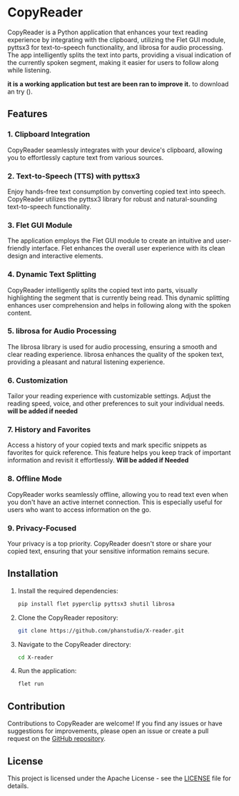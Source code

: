 # CopyReader

CopyReader is a Python application that enhances your text reading experience by integrating with the clipboard, utilizing the Flet GUI module, pyttsx3 for text-to-speech functionality, and librosa for audio processing. The app intelligently splits the text into parts, providing a visual indication of the currently spoken segment, making it easier for users to follow along while listening.

**it is a working application but test are been ran to improve it.**
to download an try ().

## Features

### 1. Clipboard Integration

CopyReader seamlessly integrates with your device's clipboard, allowing you to effortlessly capture text from various sources.

### 2. Text-to-Speech (TTS) with pyttsx3

Enjoy hands-free text consumption by converting copied text into speech. CopyReader utilizes the pyttsx3 library for robust and natural-sounding text-to-speech functionality.

### 3. Flet GUI Module

The application employs the Flet GUI module to create an intuitive and user-friendly interface. Flet enhances the overall user experience with its clean design and interactive elements.

### 4. Dynamic Text Splitting

CopyReader intelligently splits the copied text into parts, visually highlighting the segment that is currently being read. This dynamic splitting enhances user comprehension and helps in following along with the spoken content.

### 5. librosa for Audio Processing

The librosa library is used for audio processing, ensuring a smooth and clear reading experience. librosa enhances the quality of the spoken text, providing a pleasant and natural listening experience.

### 6. Customization

Tailor your reading experience with customizable settings. Adjust the reading speed, voice, and other preferences to suit your individual needs. **will be added if needed**

### 7. History and Favorites

Access a history of your copied texts and mark specific snippets as favorites for quick reference. This feature helps you keep track of important information and revisit it effortlessly. **Will be added if Needed**

### 8. Offline Mode

CopyReader works seamlessly offline, allowing you to read text even when you don't have an active internet connection. This is especially useful for users who want to access information on the go.

### 9. Privacy-Focused

Your privacy is a top priority. CopyReader doesn't store or share your copied text, ensuring that your sensitive information remains secure.

## Installation

1. Install the required dependencies:
   ```bash
   pip install flet pyperclip pyttsx3 shutil librosa
   ```

2. Clone the CopyReader repository:
   ```bash
   git clone https://github.com/phanstudio/X-reader.git
   ```

3. Navigate to the CopyReader directory:
   ```bash
   cd X-reader
   ```

4. Run the application:
   ```bash
   flet run
   ```

## Contribution

Contributions to CopyReader are welcome! If you find any issues or have suggestions for improvements, please open an issue or create a pull request on the [GitHub repository](https://github.com/phanstudio/X-reader).

## License

This project is licensed under the Apache License - see the [LICENSE](LICENSE) file for details.
